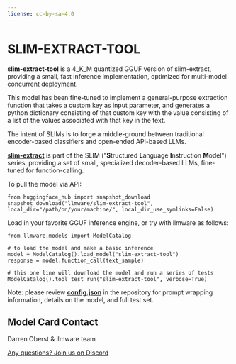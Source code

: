 ```yaml
---
license: cc-by-sa-4.0
---
```


# SLIM-EXTRACT-TOOL

<!-- Provide a quick summary of what the model is/does. -->


**slim-extract-tool** is a 4_K_M quantized GGUF version of slim-extract, providing a small, fast inference implementation, optimized for multi-model concurrent deployment.  

This model has been fine-tuned to implement a general-purpose extraction function that takes a custom key as input parameter, and generates a python dictionary consisting of that custom key with the value consisting of a list of the values associated with that key in the text.   

The intent of SLIMs is to forge a middle-ground between traditional encoder-based classifiers and open-ended API-based LLMs.


[**slim-extract**](https://huggingface.co/llmware/slim-extract) is part of the SLIM ("**S**tructured **L**anguage **I**nstruction **M**odel") series, providing a set of small, specialized decoder-based LLMs, fine-tuned for function-calling.

To pull the model via API:  

    from huggingface_hub import snapshot_download           
    snapshot_download("llmware/slim-extract-tool", local_dir="/path/on/your/machine/", local_dir_use_symlinks=False)  
    

Load in your favorite GGUF inference engine, or try with llmware as follows:

    from llmware.models import ModelCatalog  
    
    # to load the model and make a basic inference
    model = ModelCatalog().load_model("slim-extract-tool")
    response = model.function_call(text_sample)  

    # this one line will download the model and run a series of tests
    ModelCatalog().tool_test_run("slim-extract-tool", verbose=True)  


Note: please review [**config.json**](https://huggingface.co/llmware/slim-extract-tool/blob/main/config.json) in the repository for prompt wrapping information, details on the model, and full test set.  


## Model Card Contact

Darren Oberst & llmware team  

[Any questions? Join us on Discord](https://discord.gg/MhZn5Nc39h)